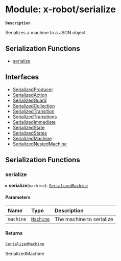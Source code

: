 # Module: x-robot/serialize

**`Description`**

Serializes a machine to a JSON object

## Serialization Functions

- [serialize](x_robot_serialize.md#serialize)

## Interfaces

- [SerializedProducer](../interfaces/x_robot_serialize.SerializedProducer.md)
- [SerializedAction](../interfaces/x_robot_serialize.SerializedAction.md)
- [SerializedGuard](../interfaces/x_robot_serialize.SerializedGuard.md)
- [SerializedCollection](../interfaces/x_robot_serialize.SerializedCollection.md)
- [SerializedTransition](../interfaces/x_robot_serialize.SerializedTransition.md)
- [SerializedTransitions](../interfaces/x_robot_serialize.SerializedTransitions.md)
- [SerializedImmediate](../interfaces/x_robot_serialize.SerializedImmediate.md)
- [SerializedState](../interfaces/x_robot_serialize.SerializedState.md)
- [SerializedStates](../interfaces/x_robot_serialize.SerializedStates.md)
- [SerializedMachine](../interfaces/x_robot_serialize.SerializedMachine.md)
- [SerializedNestedMachine](../interfaces/x_robot_serialize.SerializedNestedMachine.md)

## Serialization Functions

### serialize

▸ **serialize**(`machine`): [`SerializedMachine`](../interfaces/x_robot_serialize.SerializedMachine.md)

#### Parameters

| Name | Type | Description |
| :------ | :------ | :------ |
| `machine` | [`Machine`](../interfaces/x_robot.Machine.md) | The machine to serialize |

#### Returns

[`SerializedMachine`](../interfaces/x_robot_serialize.SerializedMachine.md)

SerializedMachine
